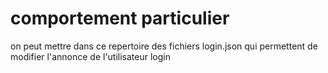 # comportement particulier
on peut mettre dans ce repertoire des fichiers login.json qui permettent de modifier l'annonce de l'utilisateur login
